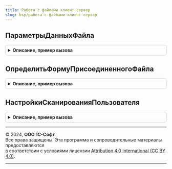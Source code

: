 ```yaml
---
title: Работа с файлами клиент сервер
slug: bsp/работа-с-файлами-клиент-сервер
---
```



## ПараметрыДанныхФайла
<details style="margin: 1em 0; padding: 0.5em; border: 1px solid #ccc; border-radius: 6px;">

<summary style="font-weight: bold; cursor: pointer;">Описание, пример вызова</summary>

```bsl

// Инициализирует структуру параметров для получения данных файла. См. РаботаСФайлами.ДанныеФайла.
//
// Возвращаемое значение:
//  Структура:
//    * ИдентификаторФормы             - УникальныйИдентификатор - уникальный идентификатор формы, во временное хранилище
//                                     которой надо поместить файл и вернуть адрес в свойстве СсылкаНаДвоичныеДанныеФайла.
//                                     Значение по умолчанию - Неопределено.
//    * ПолучатьСсылкуНаДвоичныеДанные - Булево - если передать Ложь, то ссылка на двоичные данные в СсылкаНаДвоичныеДанныеФайла
//                                     не будет получена, что существенно ускорит выполнение для больших двоичных данных.
//                                     Значение по умолчанию - Истина.
//    * ДляРедактирования              - Булево - если указать Истина, то файл будет захвачен для редактирования.
//                                     Значение по умолчанию - Ложь.
//    * ВызыватьИсключение             - Булево - если указать Ложь, то функция в исключительных ситуациях не будет вызывать
//                                     исключений и вернет Неопределено. Значение по умолчанию - Истина.
//
Функция ПараметрыДанныхФайла() Экспорт
```

Пример вызова
```bsl
Результат = РаботаСФайламиКлиентСервер.ПараметрыДанныхФайла() 
```
</details>

## ОпределитьФормуПрисоединенногоФайла
<details style="margin: 1em 0; padding: 0.5em; border: 1px solid #ccc; border-radius: 6px;">

<summary style="font-weight: bold; cursor: pointer;">Описание, пример вызова</summary>

```bsl

// Обработчик подписки на событие ОбработкаПолученияФормы для переопределения формы файла.
//
// Параметры:
//  Источник                 - СправочникМенеджер - менеджер справочника с именем "*ПрисоединенныеФайлы".
//  ВидФормы                 - Строка - имя стандартной формы.
//  Параметры                - Структура - параметры формы.
//  ВыбраннаяФорма           - Строка - имя или объект метаданных открываемой формы.
//  ДополнительнаяИнформация - Структура - дополнительная информация открытия формы.
//  СтандартнаяОбработка     - Булево - признак выполнения стандартной (системной) обработки события.
//
Процедура ОпределитьФормуПрисоединенногоФайла(Источник, ВидФормы, Параметры, Экспорт
```

Пример вызова
```bsl
РаботаСФайламиКлиентСервер.ОпределитьФормуПрисоединенногоФайла(Источник, ВидФормы, Параметры, );
```
</details>

## НастройкиСканированияПользователя
<details style="margin: 1em 0; padding: 0.5em; border: 1px solid #ccc; border-radius: 6px;">

<summary style="font-weight: bold; cursor: pointer;">Описание, пример вызова</summary>

```bsl

// Возвращает настройки сканирования пользователя.
//
// Возвращаемое значение:
//  Структура:
//   * ПоказыватьДиалогСканера - Булево
//   * ИмяУстройства - Строка - НаименованиеСканера
//   * ФорматСканированногоИзображения - ПеречислениеСсылка.ФорматыСканированногоИзображения
//   * СохранятьВPDF - Булево
//   * ФорматХраненияМногостраничный - ПеречислениеСсылка.ФорматыХраненияМногостраничныхФайлов
//   * Разрешение - ПеречислениеСсылка.РазрешенияСканированногоИзображения
//   * Цветность - ПеречислениеСсылка.ЦветностиИзображения
//   * Поворот - ПеречислениеСсылка.СпособыПоворотаИзображения
//   * РазмерБумаги - ПеречислениеСсылка.РазмерыБумаги
//   * ДвустороннееСканирование - Булево
//   * АвтоматическаяПодачаДокументов - Булево
//   * ИспользоватьImageMagickДляПреобразованияВPDF - Булево
//   * КачествоJPG - Число
//   * СжатиеTIFF - ПеречислениеСсылка.ВариантыСжатияTIFF
//   * ПутьКПрограммеКонвертации - Строка
//
Функция НастройкиСканированияПользователя() Экспорт
```

Пример вызова
```bsl
Результат = РаботаСФайламиКлиентСервер.НастройкиСканированияПользователя() 
```
</details>

---

© 2024, **ООО 1С-Софт**  
Все права защищены. Эта программа и сопроводительные материалы предоставляются  
в соответствии с условиями лицензии [Attribution 4.0 International (CC BY 4.0)](https://creativecommons.org/licenses/by/4.0/legalcode).

---
